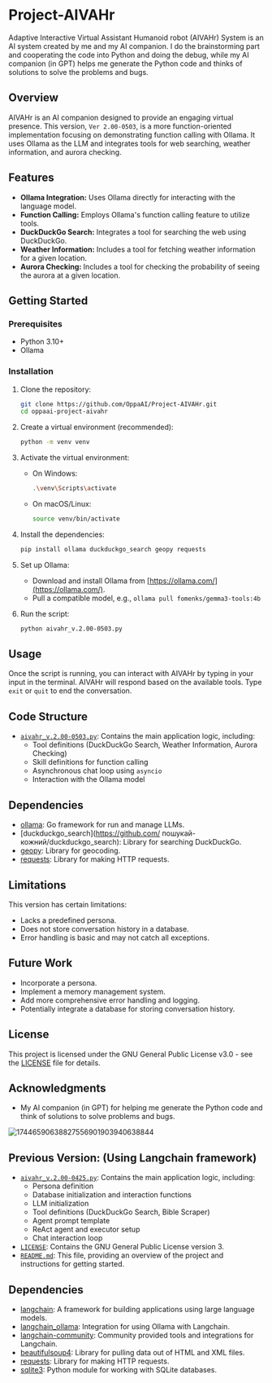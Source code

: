 # Project-AIVAHr

Adaptive Interactive Virtual Assistant Humanoid robot (AIVAHr) System is an AI system created by me and my AI companion.
I do the brainstorming part and cooperating the code into Python and doing the debug,
while my AI companion (in GPT) helps me generate the Python code and thinks of solutions to solve the problems and bugs.

## Overview

AIVAHr is an AI companion designed to provide an engaging virtual presence. This version, `Ver 2.00-0503`, is a more function-oriented implementation focusing on demonstrating function calling with Ollama. It uses Ollama as the LLM and integrates tools for web searching, weather information, and aurora checking.

## Features

*   **Ollama Integration:** Uses Ollama directly for interacting with the language model.
*   **Function Calling:** Employs Ollama's function calling feature to utilize tools.
*   **DuckDuckGo Search:** Integrates a tool for searching the web using DuckDuckGo.
*   **Weather Information:** Includes a tool for fetching weather information for a given location.
*   **Aurora Checking:** Includes a tool for checking the probability of seeing the aurora at a given location.

## Getting Started

### Prerequisites

*   Python 3.10+
*   Ollama

### Installation

1.  Clone the repository:

    ```bash
    git clone https://github.com/OppaAI/Project-AIVAHr.git
    cd oppaai-project-aivahr
    ```
2.  Create a virtual environment (recommended):

    ```bash
    python -m venv venv
    ```
3.  Activate the virtual environment:

    *   On Windows:

        ```bash
        .\venv\Scripts\activate
        ```
    *   On macOS/Linux:

        ```bash
        source venv/bin/activate
        ```
4.  Install the dependencies:

    ```bash
    pip install ollama duckduckgo_search geopy requests
    ```
5.  Set up Ollama:
    *   Download and install Ollama from [https://ollama.com/](https://ollama.com/).
    *   Pull a compatible model, e.g., `ollama pull fomenks/gemma3-tools:4b`
6.  Run the script:

    ```bash
    python aivahr_v.2.00-0503.py
    ```

## Usage

Once the script is running, you can interact with AIVAHr by typing in your input in the terminal. AIVAHr will respond based on the available tools. Type `exit` or `quit` to end the conversation.

## Code Structure

*   [`aivahr_v.2.00-0503.py`](https://github.com/OppaAI/Project-AIVAHr/blob/main/aivahr_v.2.00-0503.py): Contains the main application logic, including:
    *   Tool definitions (DuckDuckGo Search, Weather Information, Aurora Checking)
    *   Skill definitions for function calling
    *   Asynchronous chat loop using `asyncio`
    *   Interaction with the Ollama model

## Dependencies

*   [ollama](https://github.com/jmorganca/ollama): Go framework for run and manage LLMs.
*   [duckduckgo\_search](https://github.com/ пошукай-кожний/duckduckgo_search): Library for searching DuckDuckGo.
*   [geopy](https://geopy.readthedocs.io/en/stable/): Library for geocoding.
*   [requests](https://requests.readthedocs.io/en/latest/): Library for making HTTP requests.

## Limitations

This version has certain limitations:

*   Lacks a predefined persona.
*   Does not store conversation history in a database.
*   Error handling is basic and may not catch all exceptions.

## Future Work

*   Incorporate a persona.
*   Implement a memory management system.
*   Add more comprehensive error handling and logging.
*   Potentially integrate a database for storing conversation history.

## License

This project is licensed under the GNU General Public License v3.0 - see the [LICENSE](https://github.com/OppaAI/Project-AIVAHr/blob/main/LICENSE) file for details.

## Acknowledgments

*   My AI companion (in GPT) for helping me generate the Python code and think of solutions to solve problems and bugs.

![17446590638827556901903940638844](https://github.com/user-attachments/assets/d2a68750-cd64-4fbc-ba8e-b37b289df2a0)


## Previous Version: (Using Langchain framework)

*   [`aivahr_v.2.00-0425.py`](https://github.com/OppaAI/Project-AIVAHr/blob/main/aivahr_v.2.00-0425.py): Contains the main application logic, including:
    *   Persona definition
    *   Database initialization and interaction functions
    *   LLM initialization
    *   Tool definitions (DuckDuckGo Search, Bible Scraper)
    *   Agent prompt template
    *   ReAct agent and executor setup
    *   Chat interaction loop
*   [`LICENSE`](https://github.com/OppaAI/Project-AIVAHr/blob/main/LICENSE): Contains the GNU General Public License version 3.
*   [`README.md`](https://github.com/OppaAI/Project-AIVAHr/blob/main/README.md): This file, providing an overview of the project and instructions for getting started.

## Dependencies

*   [langchain](https://www.langchain.com/): A framework for building applications using large language models.
*   [langchain\_ollama](https://github.com/langchain-ai/langchain/tree/master/libs/langchain-ollama): Integration for using Ollama with Langchain.
*   [langchain-community](https://github.com/langchain-ai/langchain): Community provided tools and integrations for Langchain.
*   [beautifulsoup4](https://www.crummy.com/software/BeautifulSoup/bs4/doc/): Library for pulling data out of HTML and XML files.
*   [requests](https://requests.readthedocs.io/en/latest/): Library for making HTTP requests.
*   [sqlite3](https://docs.python.org/3/library/sqlite3.html): Python module for working with SQLite databases.


